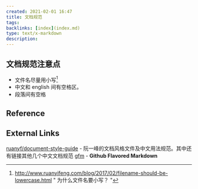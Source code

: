 ```yaml
---
created: 2021-02-01 16:47
title: 文档规范
tags:
backlinks: [index](index.md)
type: text/x-markdown
description: 
---
```

## 文档规范注意点
* 文件名尽量用小写[^1]
* 中文和 english 间有空格区。
* 段落间有空格

## Reference
[^1]: http://www.ruanyifeng.com/blog/2017/02/filename-should-be-lowercase.html " 为什么文件名要小写？ "

## External Links
[ruanyf/document-style-guide](https://github.com/ruanyf/document-style-guide) - 阮一峰的文档风格文件及中文用法规范。其中还有链接其他几个中文文档规范
[gfm](https://github.github.com/gfm/#overview) - **Github Flavored Markdown**

